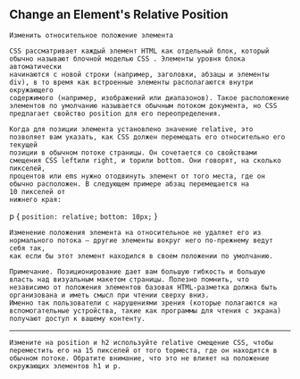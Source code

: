 ## Change an Element's Relative Position ##

`Изменить относительное положение элемента`

    CSS рассматривает каждый элемент HTML как отдельный блок, который обычно называют блочной моделью CSS . Элементы уровня блока автоматически 
    начинаются с новой строки (например, заголовки, абзацы и элементы div), в то время как встроенные элементы располагаются внутри окружающего 
    содержимого (например, изображений или диапазонов). Такое расположение элементов по умолчанию называется обычным потоком документа, но CSS предлагает свойство position для его переопределения.

    Когда для позиции элемента установлено значение relative, это позволяет вам указать, как CSS должен перемещать его относительно его текущей 
    позиции в обычном потоке страницы. Он сочетается со свойствами смещения CSS leftили right, и topили bottom. Они говорят, на сколько пикселей, 
    процентов или ems нужно отодвинуть элемент от того места, где он обычно расположен. В следующем примере абзац перемещается на 10 пикселей от 
    нижнего края:


p {
`position: relative;`
`bottom: 10px;`
}

    Изменение положения элемента на относительное не удаляет его из нормального потока — другие элементы вокруг него по-прежнему ведут себя так, 
    как если бы этот элемент находился в своем положении по умолчанию.

    Примечание. Позиционирование дает вам большую гибкость и большую власть над визуальным макетом страницы. Полезно помнить, что независимо от положения элементов базовая HTML-разметка должна быть организована и иметь смысл при чтении сверху вниз. 
    Именно так пользователи с нарушениями зрения (которые полагаются на вспомогательные устройства, такие как программы для чтения с экрана) получают доступ к вашему контенту.

<HR>

    Измените на position и h2 используйте relative смещение CSS, чтобы переместить его на 15 пикселей от того topместа, где он находится в обычном потоке. Обратите внимание, что это не влияет на положение окружающих элементов h1 и p.



